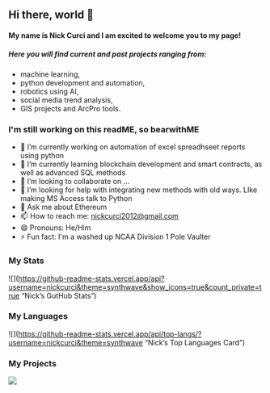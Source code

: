 ## Hi there, world 👋
#### My name is Nick Curci and I am excited to welcome you to my page! 
##### Here you will find current and past projects ranging from:
- machine learning, 
- python development and automation, 
- robotics using AI, 
- social media trend analysis,
- GIS projects and ArcPro tools.


### I'm still working on this readME, so bearwithME

- 🔭 I’m currently working on automation of excel spreadhseet reports using python
- 🌱 I’m currently learning blockchain development and smart contracts, as well as advanced SQL methods
- 👯 I’m looking to collaborate on ...
- 🤔 I’m looking for help with integrating new methods with old ways. LIke making MS Access talk to Python
- 💬 Ask me about Ethereum 
- 📫 How to reach me: nickcurci2012@gmail.com
- 😄 Pronouns: He/Him
- ⚡ Fun fact: I'm a washed up NCAA Division 1 Pole Vaulter 

### My Stats
![](https://github-readme-stats.vercel.app/api?username=nickcurci&theme=synthwave&show_icons=true&count_private=true “Nick’s GutHub Stats”)
### My Languages
![](https://github-readme-stats.vercel.app/api/top-langs/?username=nickcurci&theme=synthwave “Nick’s Top Languages Card”)
### My Projects

![](https://img.shields.io/badge/<Left>-<Right>-informational?style=flat&logo=<LOGO_NAME>&logoColor=white&color=2bbc8a)



